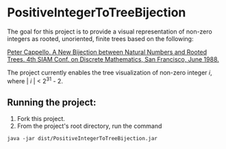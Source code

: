 # PositiveIntegerToTreeBijection

The goal for this project is to provide a visual representation of non-zero integers as rooted, unoriented, finite trees 
based on the following:

[Peter Cappello. A New Bijection between Natural Numbers and Rooted Trees. 4th SIAM Conf. on Discrete Mathematics, San Francisco, June 1988.](https://www.cs.ucsb.edu/~cappello/papers/1988SiamDM.html)

The project currently enables the tree visualization of non-zero integer _i_, where | _i_ | < 2<sup>31</sup> - 2.

## Running the project:

1. Fork this project.
2. From the project's root directory, run the command 
<pre><code>java -jar dist/PositiveIntegerToTreeBijection.jar</code></pre> 
